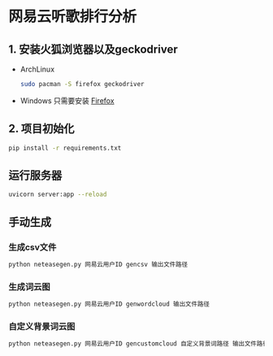 # 网易云听歌排行分析

## 1. 安装火狐浏览器以及geckodriver

- ArchLinux
    ```bash
    sudo pacman -S firefox geckodriver
    ```
- Windows
    只需要安装 [Firefox](https://www.mozilla.org/en-US/firefox/windows/)

## 2. 项目初始化

```bash
pip install -r requirements.txt
```

## 运行服务器

```bash
uvicorn server:app --reload
```

## 手动生成

### 生成csv文件
```bash
python neteasegen.py 网易云用户ID gencsv 输出文件路径
```

### 生成词云图

```bash
python neteasegen.py 网易云用户ID genwordcloud 输出文件路径
```

### 自定义背景词云图

```bash
python neteasegen.py 网易云用户ID gencustomcloud 自定义背景词路径 输出文件路径
```